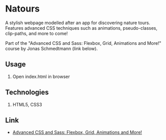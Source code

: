 # Natours

A stylish webpage modelled after an app for discovering nature tours. Features advanced CSS techniques such as animations, pseudo-classes, clip-paths, and more to come!

Part of the "Advanced CSS and Sass: Flexbox, Grid, Animations and More!" course by
Jonas Schmedtmann (link below).

## Usage

1.  Open index.html in browser

## Technologies

1.  HTML5, CSS3

## Link

- [Advanced CSS and Sass: Flexbox, Grid, Animations and More!](https://www.udemy.com/advanced-css-and-sass/)
